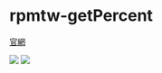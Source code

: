 # rpmtw-getPercent
<a href="https://www.rpmtw.ga/">官網</a>

<img src="https://cdn.discordapp.com/attachments/779337077321367583/870261382807969832/unknown.png">
<img src="https://cdn.discordapp.com/attachments/779337077321367583/870261330517585951/unknown.png">
